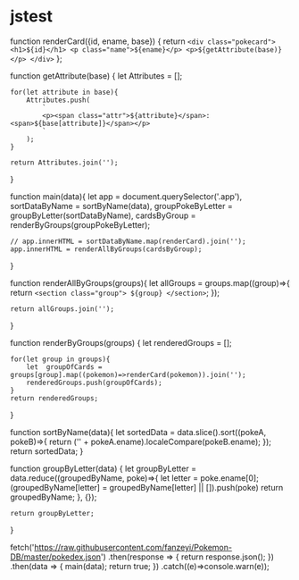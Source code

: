 # jstest

function renderCard({id, ename, base}) {
    return `
        <div class="pokecard">
            <h1>${id}</h1>
            <p class="name">${ename}</p>
            <p>${getAttribute(base)}</p>
        </div>
    `
};

function getAttribute(base) {
    let Attributes = [];

    for(let attribute in base){
        Attributes.push(
            `
            <p><span class="attr">${attribute}</span>:<span>${base[attribute]}</span></p>
            `
        );
    }

    return Attributes.join('');
}

function main(data){
    let app = document.querySelector('.app'),
        sortDataByName = sortByName(data),
        groupPokeByLetter  = groupByLetter(sortDataByName),
        cardsByGroup = renderByGroups(groupPokeByLetter);
        
    // app.innerHTML = sortDataByName.map(renderCard).join('');
    app.innerHTML = renderAllByGroups(cardsByGroup);
}

function renderAllByGroups(groups){
    let allGroups = groups.map((group)=>{
        return `
            <section class="group">
                ${group}
            </section>
        `;
    });

    return allGroups.join('');
}

function renderByGroups(groups) {
    let renderedGroups = [];

    for(let group in groups){
        let  groupOfCards = groups[group].map((pokemon)=>renderCard(pokemon)).join('');
        renderedGroups.push(groupOfCards);
    }
    return renderedGroups;
}

function sortByName(data){
    let sortedData = data.slice().sort((pokeA, pokeB)=>{
        return ('' + pokeA.ename).localeCompare(pokeB.ename);
    });
    return sortedData;
}

function groupByLetter(data) {
    let groupByLetter = data.reduce((groupedByName, poke)=>{
        let letter = poke.ename[0]; 
        (groupedByName[letter] = groupedByName[letter] || []).push(poke)
        return  groupedByName;
    }, {});

    return groupByLetter;
}

fetch('https://raw.githubusercontent.com/fanzeyi/Pokemon-DB/master/pokedex.json')
    .then(response => {
        return response.json();
    })
    .then(data => {
        main(data);
        return true;
    })
    .catch((e)=>console.warn(e));
    
    

